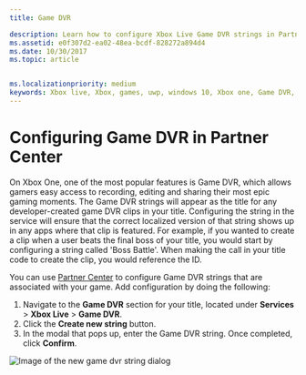 ```yaml
---
title: Game DVR

description: Learn how to configure Xbox Live Game DVR strings in Partner Center
ms.assetid: e0f307d2-ea02-48ea-bcdf-828272a894d4
ms.date: 10/30/2017
ms.topic: article


ms.localizationpriority: medium
keywords: Xbox live, Xbox, games, uwp, windows 10, Xbox one, Game DVR, Partner Center
---
```

# Configuring Game DVR in Partner Center

On Xbox One, one of the most popular features is Game DVR, which allows gamers easy access to recording, editing and sharing their most epic gaming moments. The Game DVR strings will appear as the title for any developer-created game DVR clips in your title. Configuring the string in the service will ensure that the correct localized version of that string shows up in any apps where that clip is featured. For example, if you wanted to create a clip when a user beats the final boss of your title, you would start by configuring a string called 'Boss Battle'. When making the call in your title code to create the clip, you would reference the ID.

You can use [Partner Center](https://partner.microsoft.com/dashboard) to configure Game DVR strings that are associated with your game. Add configuration by doing the following:

1. Navigate to the **Game DVR** section for your title, located under **Services** > **Xbox Live** > **Game DVR**.
2. Click the **Create new string** button.
3. In the modal that pops up, enter the Game DVR string. Once completed, click **Confirm**.

![Image of the new game dvr string dialog](../../images/dev-center/game-dvr/game-dvr-1.png)
